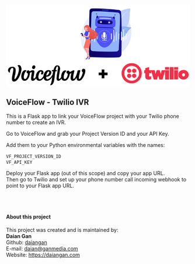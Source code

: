 
![alt VoiceFlow - Twilio IVR](src/img/header_image.jpg)

## VoiceFlow - Twilio IVR
This is a Flask app to link your VoiceFlow project with your 
Twilio phone number to create an IVR.  

Go to VoiceFlow and grab your Project Version ID and your API Key.  

Add them to your Python environmental variables with the names:  
```text
VF_PROJECT_VERSION_ID
VF_API_KEY
```

Deploy your Flask app (out of this scope) and copy your app URL.  
Then go to Twilio and set up your phone number call incoming webhook to point to
your Flask app URL.  


<br>
<br>

#### About this project

This project was created and is maintained by:
<br>
__Daian Gan__<br>
Github: [daiangan](https://github.com/daiangan)<br/>
E-mail: daian@ganmedia.com<br/>
Website: https://daiangan.com<br/>